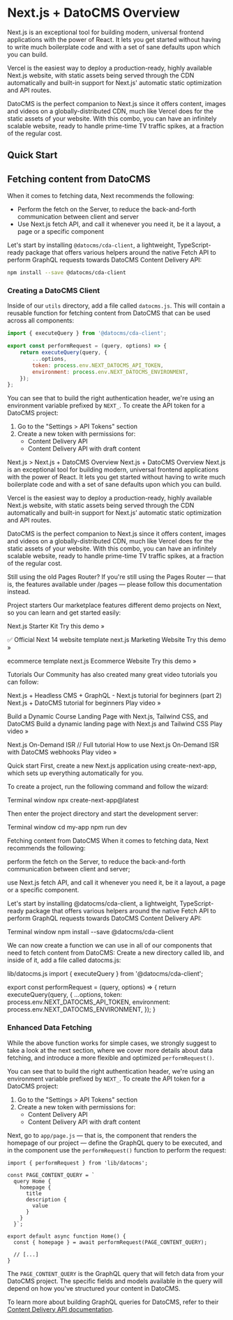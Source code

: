 # Next.js + DatoCMS Overview

Next.js is an exceptional tool for building modern, universal frontend applications with the power of React. It lets you get started without having to write much boilerplate code and with a set of sane defaults upon which you can build.

Vercel is the easiest way to deploy a production-ready, highly available Next.js website, with static assets being served through the CDN automatically and built-in support for Next.js' automatic static optimization and API routes.

DatoCMS is the perfect companion to Next.js since it offers content, images and videos on a globally-distributed CDN, much like Vercel does for the static assets of your website. With this combo, you can have an infinitely scalable website, ready to handle prime-time TV traffic spikes, at a fraction of the regular cost.

## Quick Start

## Fetching content from DatoCMS

When it comes to fetching data, Next recommends the following:

-   Perform the fetch on the Server, to reduce the back-and-forth communication between client and server
-   Use Next.js fetch API, and call it whenever you need it, be it a layout, a page or a specific component

Let's start by installing `@datocms/cda-client`, a lightweight, TypeScript-ready package that offers various helpers around the native Fetch API to perform GraphQL requests towards DatoCMS Content Delivery API:

```bash
npm install --save @datocms/cda-client
```

### Creating a DatoCMS Client

Inside of our `utils` directory, add a file called `datocms.js`. This will contain a reusable function for fetching content from DatoCMS that can be used across all components:

```javascript
import { executeQuery } from '@datocms/cda-client';

export const performRequest = (query, options) => {
    return executeQuery(query, {
        ...options,
        token: process.env.NEXT_DATOCMS_API_TOKEN,
        environment: process.env.NEXT_DATOCMS_ENVIRONMENT,
    });
};
```

You can see that to build the right authentication header, we're using an environment variable prefixed by `NEXT_`. To create the API token for a DatoCMS project:

1. Go to the "Settings > API Tokens" section
2. Create a new token with permissions for:
    - Content Delivery API
    - Content Delivery API with draft content

Next.js > Next.js + DatoCMS Overview
Next.js + DatoCMS Overview
Next.js is an exceptional tool for building modern, universal frontend applications with the power of React. It lets you get started without having to write much boilerplate code and with a set of sane defaults upon which you can build.

Vercel is the easiest way to deploy a production-ready, highly available Next.js website, with static assets being served through the CDN automatically and built-in support for Next.js’ automatic static optimization and API routes.

DatoCMS is the perfect companion to Next.js since it offers content, images and videos on a globally-distributed CDN, much like Vercel does for the static assets of your website. With this combo, you can have an infinitely scalable website, ready to handle prime-time TV traffic spikes, at a fraction of the regular cost.

Still using the old Pages Router?
If you're still using the Pages Router — that is, the features available under /pages — please follow this documentation instead.

Project starters
Our marketplace features different demo projects on Next, so you can learn and get started easily:

Next.js Starter Kit
Try this demo »

✅
Official
Next 14
website template next.js
Marketing Website
Try this demo »

ecommerce template next.js
Ecommerce Website
Try this demo »

Tutorials
Our Community has also created many great video tutorials you can follow:

Next.js + Headless CMS + GraphQL - Next.js tutorial for beginners (part 2)
Next.js + DatoCMS tutorial for beginners
Play video »

Build a Dynamic Course Landing Page with Next.js, Tailwind CSS, and DatoCMS
Build a dynamic landing page with Next.js and Tailwind CSS
Play video »

Next.js On-Demand ISR // Full tutorial
How to use Next.js On-Demand ISR with DatoCMS webhooks
Play video »

Quick start
First, create a new Next.js application using create-next-app, which sets up everything automatically for you.

To create a project, run the following command and follow the wizard:

Terminal window
npx create-next-app@latest

Then enter the project directory and start the development server:

Terminal window
cd my-app
npm run dev

Fetching content from DatoCMS
When it comes to fetching data, Next recommends the following:

perform the fetch on the Server, to reduce the back-and-forth communication between client and server;

use Next.js fetch API, and call it whenever you need it, be it a layout, a page or a specific component.

Let's start by installing @datocms/cda-client, a lightweight, TypeScript-ready package that offers various helpers around the native Fetch API to perform GraphQL requests towards DatoCMS Content Delivery API:

Terminal window
npm install --save @datocms/cda-client

We can now create a function we can use in all of our components that need to fetch content from DatoCMS: Create a new directory called lib, and inside of it, add a file called datocms.js:

lib/datocms.js
import { executeQuery } from '@datocms/cda-client';

export const performRequest = (query, options) => {
return executeQuery(query, {
...options,
token: process.env.NEXT_DATOCMS_API_TOKEN,
environment: process.env.NEXT_DATOCMS_ENVIRONMENT,
});
}

### Enhanced Data Fetching

While the above function works for simple cases, we strongly suggest to take a look at the next section, where we cover more details about data fetching, and introduce a more flexible and optimized `performRequest()`.

You can see that to build the right authentication header, we're using an environment variable prefixed by `NEXT_`. To create the API token for a DatoCMS project:

1. Go to the "Settings > API Tokens" section
2. Create a new token with permissions for:
    - Content Delivery API
    - Content Delivery API with draft content

Next, go to `app/page.js` — that is, the component that renders the homepage of our project — define the GraphQL query to be executed, and in the component use the `performRequest()` function to perform the request:

```javscript
import { performRequest } from 'lib/datocms';

const PAGE_CONTENT_QUERY = `
  query Home {
    homepage {
      title
      description {
        value
      }
    }
  }`;

export default async function Home() {
  const { homepage } = await performRequest(PAGE_CONTENT_QUERY);

  // [...]
}
```

The `PAGE_CONTENT_QUERY` is the GraphQL query that will fetch data from your DatoCMS project. The specific fields and models available in the query will depend on how you've structured your content in DatoCMS.

To learn more about building GraphQL queries for DatoCMS, refer to their [Content Delivery API documentation](https://www.datocms.com/docs/content-delivery-api).
